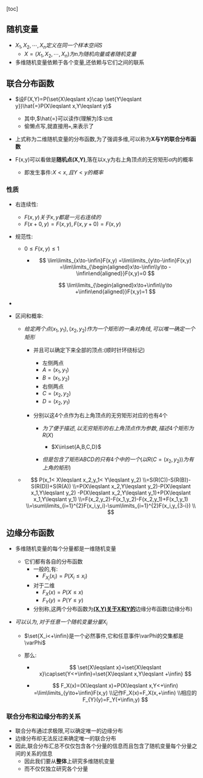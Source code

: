 [toc]

##  随机变量

- $X_1,X_2,\cdots,X_n定义在同一个样本空间S$
  - $X=(X_1,X_2,\cdots,X_n)为n为随机向量或者随机变量$
- 多维随机变量依赖于各个变量,还依赖与它们之间的联系

## 联合分布函数

- $设F(X,Y)=P(\set{X\leqslant x}\cap \set{Y\leqslant y})\hat{=}P(X\leqslant x,Y\leqslant y)$
  - 其中,$\hat{=}可以读作(理解为)$:`记成`
  - 偷懒点写,就直接用`=`,来表示了
- 上式称为二维随机变量的分布函数,为了强调多维,可以称为**X与Y的联合分布函数**

- F(x,y)可以看做是**随机点(X,Y)**,落在以x,y为右上角顶点的无穷矩形$\alpha$内的概率
  - 即发生事件:$X<x,且Y<y的概率$

### 性质

- 右连续性:

  - $F(x,y)关于x,y都是一元右连续的$
  - $F(x+0,y)=F(x,y),F(x,y+0)=F(x,y)$

- 规范性:

  - $0\leqslant F(x,y)\leqslant 1$

    - $$
      \lim\limits_{x\to-\infin}F(x,y)
      =\lim\limits_{y\to-\infin}F(x,y)
      =\lim\limits_{\begin{aligned}x\to-\infin\\y\to -\infin\end{aligned}}F(x,y)=0
      $$

      
      $$
      \lim\limits_{\begin{aligned}x\to+\infin\\y\to +\infin\end{aligned}}F(x,y)=1
      $$

- 

- 区间和概率:

  - $给定两个点(x_1,y_1),(x_2,y_2)作为一个矩形的一条对角线,可以唯一确定一个矩形$

    - 并且可以确定下来全部的顶点:(顺时针环绕标记)
      - 左侧两点
      - $A=(x_1,y_1)$
      - $B=(x_1,y_2)$
      - 右侧两点
      - $C=(x_2,y_2)$
      - $D=(x_2,y_1)$
      
    - 分别以这4个点作为右上角顶点的无穷矩形对应的也有4个
      - $为了便于描述,以无穷矩形的右上角顶点作为参数,描述4个矩形为R(X)$
        - $X\in\set{A,B,C,D}$
        
      - $但是包含了矩形ABCD的只有4个中的一个(以R(C=(x_2,y_2))为有上角的矩形)$
      
        
  
  - $$
    P(x_1< X\leqslant x_2,y_1< Y\leqslant y_2)
    \\=S(R(C))-S(R(B))-S(R(D))+S(R(A))
    \\=P(X\leqslant x_2,Y\leqslant y_2)-P(X\leqslant x_1,Y\leqslant y_2)
    -P(X\leqslant x_2,Y\leqslant y_1)+P(X\leqslant x_1,Y\leqslant y_1)
    \\=F(x_2,y_2)-F(x_1,y_2)-F(x_2,y_1)+F(x_1,y_1)
    \\=\sum\limits_{i=1}^{2}F(x_i,y_i)-\sum\limits_{i=1}^{2}F(x_i,y_{3-i})
    \\
    $$

## 边缘分布函数

- 多维随机变量的每个分量都是一维随机变量
  - 它们都有各自的分布函数
    - 一般的,有:
      - $F_{X_i}(x_i)=P(X_i\leqslant x_i)$
    - 对于二维
      - $F_X(x)=P(X\leqslant x)$
      - $F_Y(y)=P(Y\leqslant y)$
    - 分别称,这两个分布函数为<u>**(X,Y)关于X和Y的**</u>边缘分布函数(边缘分布)

- $可以认为,对于任意一个随机变量分量X_i$

  - $\set{X_i<+\infin}是一个必然事件,它和任意事件\varPhi的交集都是\varPhi$

  - 那么:

    - $$
      \set{X\leqslant x}=\set{X\leqslant x}\cap\set{Y<+\infin}=\set{X\leqslant x,Y\leqslant +\infin}
      $$

      

    - $$
      F_X(x)=(X\leqslant x)=P(X\leqslant x,Y<+\infin)
      =\lim\limits_{y\to+\infin}F(x,y)
      \\记作F_X(x)=F_X(x,+\infin)
      \\相应的F_{Y}(y)=F_Y(+\infin,y)
      $$

      


### 联合分布和边缘分布的关系

- 联合分布通过求极限,可以确定唯一的边缘分布
- 边缘分布却无法反过来确定唯一的联合分布
- 因此,联合分布汇总不仅仅包含各个分量的信息而且包含了随机变量每个分量之间的关系的信息
  - 因此我们要从**整体**上研究多维随机变量
  - 而不仅仅独立研究各个分量





